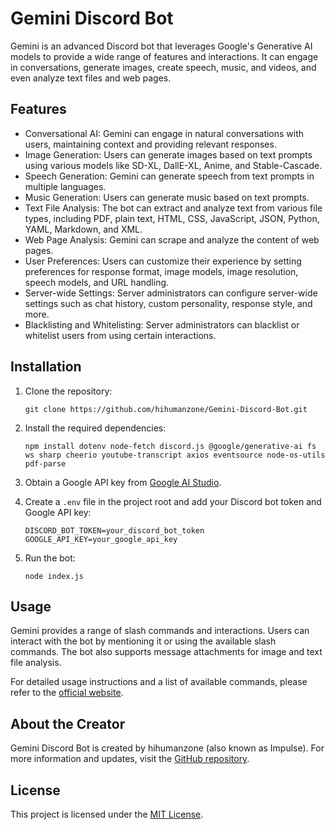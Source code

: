 # Gemini Discord Bot

Gemini is an advanced Discord bot that leverages Google's Generative AI models to provide a wide range of features and interactions. It can engage in conversations, generate images, create speech, music, and videos, and even analyze text files and web pages.

## Features

- Conversational AI: Gemini can engage in natural conversations with users, maintaining context and providing relevant responses.
- Image Generation: Users can generate images based on text prompts using various models like SD-XL, DallE-XL, Anime, and Stable-Cascade.
- Speech Generation: Gemini can generate speech from text prompts in multiple languages.
- Music Generation: Users can generate music based on text prompts.
- Text File Analysis: The bot can extract and analyze text from various file types, including PDF, plain text, HTML, CSS, JavaScript, JSON, Python, YAML, Markdown, and XML.
- Web Page Analysis: Gemini can scrape and analyze the content of web pages.
- User Preferences: Users can customize their experience by setting preferences for response format, image models, image resolution, speech models, and URL handling.
- Server-wide Settings: Server administrators can configure server-wide settings such as chat history, custom personality, response style, and more.
- Blacklisting and Whitelisting: Server administrators can blacklist or whitelist users from using certain interactions.

## Installation

1. Clone the repository:
   ```
   git clone https://github.com/hihumanzone/Gemini-Discord-Bot.git
   ```

2. Install the required dependencies:
   ```
   npm install dotenv node-fetch discord.js @google/generative-ai fs ws sharp cheerio youtube-transcript axios eventsource node-os-utils pdf-parse
   ```

3. Obtain a Google API key from [Google AI Studio](https://aistudio.google.com/app/apikey).

4. Create a `.env` file in the project root and add your Discord bot token and Google API key:
   ```
   DISCORD_BOT_TOKEN=your_discord_bot_token
   GOOGLE_API_KEY=your_google_api_key
   ```

5. Run the bot:
   ```
   node index.js
   ```

## Usage

Gemini provides a range of slash commands and interactions. Users can interact with the bot by mentioning it or using the available slash commands. The bot also supports message attachments for image and text file analysis.

For detailed usage instructions and a list of available commands, please refer to the [official website](https://gemini-discord-bot.vercel.app/).

## About the Creator

Gemini Discord Bot is created by hihumanzone (also known as Impulse). For more information and updates, visit the [GitHub repository](https://github.com/hihumanzone/Gemini-Discord-Bot).

## License

This project is licensed under the [MIT License](LICENSE).
